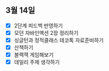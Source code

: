 ## 3월 14일

- [x] 2단계 피드백 반영하기
- [x] 모던 자바인액션 2장 정리하기
- [x] 싱글턴과 정적클래스 테코톡 자료준비하기
- [x] 산책하기
- [x] 블랙잭 게임해보기
- [x] 데일리 주제 생각하기
